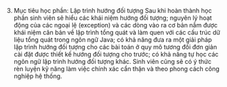 3. Mục tiêu học phần: Lập trình hướng đối tượng
Sau khi hoàn thành học phần sinh viên sẽ hiểu các khái niệm hướng đối
tượng; nguyên lý hoạt động của các ngoại lệ (exception) và các dòng vào
ra cơ bản nắm được khái niệm căn bản về lập trình tổng quát và làm quen
với các cấu trúc dữ liệu tổng quát trong ngôn ngữ Java; có khả năng đưa
ra một giải pháp lập trình hướng đối tượng cho các bài toán ở quy mô
tương đối đơn giản cài đặt được thiết kế hướng đối tượng cho trước; có
khả năng tự học các ngôn ngữ lập trình hướng đối tượng khác.
Sinh viên cũng sẽ có ý thức rèn luyện kỹ năng làm việc chính xác cẩn
thận và theo phong cách công nghiệp hệ thống.

